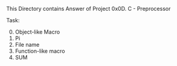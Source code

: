 This Directory contains Answer of Project 0x0D. C - Preprocessor


Task:


0. Object-like Macro 
1. Pi 
2. File name
3. Function-like macro 
4. SUM 


